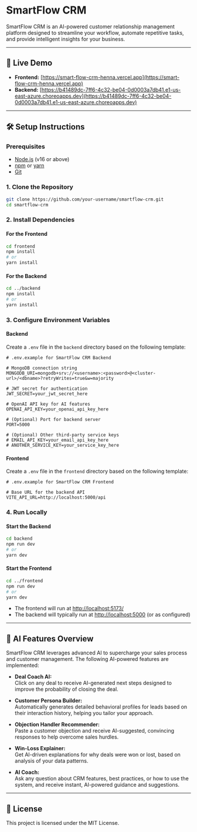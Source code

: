 # SmartFlow CRM

SmartFlow CRM is an AI-powered customer relationship management platform designed to streamline your workflow, automate repetitive tasks, and provide intelligent insights for your business.

---

## 🚀 Live Demo

- **Frontend:** [https://smart-flow-crm-henna.vercel.app](https://smart-flow-crm-henna.vercel.app)
- **Backend:** [https://b41489dc-7ff6-4c32-be04-0d0003a7db41.e1-us-east-azure.choreoapps.dev](https://b41489dc-7ff6-4c32-be04-0d0003a7db41.e1-us-east-azure.choreoapps.dev)

---

## 🛠️ Setup Instructions

### Prerequisites

- [Node.js](https://nodejs.org/) (v16 or above)
- [npm](https://www.npmjs.com/) or [yarn](https://yarnpkg.com/)
- [Git](https://git-scm.com/)

### 1. Clone the Repository

```bash
git clone https://github.com/your-username/smartflow-crm.git
cd smartflow-crm
```

### 2. Install Dependencies

#### For the Frontend

```bash
cd frontend
npm install
# or
yarn install
```

#### For the Backend

```bash
cd ../backend
npm install
# or
yarn install
```

### 3. Configure Environment Variables

#### Backend

Create a `.env` file in the `backend` directory based on the following template:

```env
# .env.example for SmartFlow CRM Backend

# MongoDB connection string
MONGODB_URI=mongodb+srv://<username>:<password>@<cluster-url>/<dbname>?retryWrites=true&w=majority

# JWT secret for authentication
JWT_SECRET=your_jwt_secret_here

# OpenAI API key for AI features
OPENAI_API_KEY=your_openai_api_key_here

# (Optional) Port for backend server
PORT=5000

# (Optional) Other third-party service keys
# EMAIL_API_KEY=your_email_api_key_here
# ANOTHER_SERVICE_KEY=your_service_key_here
```

#### Frontend

Create a `.env` file in the `frontend` directory based on the following template:

```env
# .env.example for SmartFlow CRM Frontend

# Base URL for the backend API
VITE_API_URL=http://localhost:5000/api

```

### 4. Run Locally

#### Start the Backend

```bash
cd backend
npm run dev
# or
yarn dev
```

#### Start the Frontend

```bash
cd ../frontend
npm run dev
# or
yarn dev
```

- The frontend will run at [http://localhost:5173/](http://localhost:5173/)
- The backend will typically run at [http://localhost:5000](http://localhost:5000) (or as configured)

---

## 🤖 AI Features Overview

SmartFlow CRM leverages advanced AI to supercharge your sales process and customer management. The following AI-powered features are implemented:

- **Deal Coach AI:**  
  Click on any deal to receive AI-generated next steps designed to improve the probability of closing the deal.

- **Customer Persona Builder:**  
  Automatically generates detailed behavioral profiles for leads based on their interaction history, helping you tailor your approach.

- **Objection Handler Recommender:**  
  Paste a customer objection and receive AI-suggested, convincing responses to help overcome sales hurdles.

- **Win-Loss Explainer:**  
  Get AI-driven explanations for why deals were won or lost, based on analysis of your data patterns.

- **AI Coach:**  
  Ask any question about CRM features, best practices, or how to use the system, and receive instant, AI-powered guidance and suggestions.

---

## 📄 License

This project is licensed under the MIT License. 